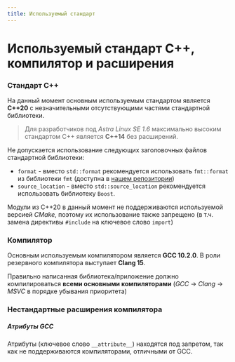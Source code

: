 ```yaml
---
title: Используемый стандарт
---
```

# Используемый стандарт С++, компилятор и расширения
### Стандарт C++
На данный момент основным используемым стандартом является **C++20** с незначительными отсутствующими частями стандартной библиотеки.

> Для разработчиков под *Astra Linux SE 1.6* максимально высоким стандартом С++ является **C++14** без расширений.

Не допускается использование следующих заголовочных файлов стандартной библиотеки:
- `format` - вместо `std::format` рекомендуется использовать `fmt::format` из библиотеки `fmt` (доступна в [нашем репозитории](http://uav.radar-mms.com/ui/packages/conan:%2F%2Ffmt?projectKey=radar))
- `source_location` - вместо `std::source_location` рекомендуется использовать библиотеку `Boost`.

Модули из С++20 в данный момент не поддерживаются используемой версией *CMake*, поэтому их использование также запрещено (в т.ч. замена директивы `#include` на ключевое слово `import`)

### Компилятор 
Основным используемым компилятором является **GCC 10.2.0**. В роли резервного компилятора выступает **Clang 15**.

Правильно написанная библиотека/приложение должно компилироваться **всеми основными компиляторами** (*GCC* → *Clang* → *MSVC* в порядке убывания приоритета)

### Нестандартные расширения компилятора
##### Атрибуты GCC
Атрибуты (ключевое слово `__attribute__`) находятся под запретом, так как не поддерживаются компиляторами, отличными от GCC.